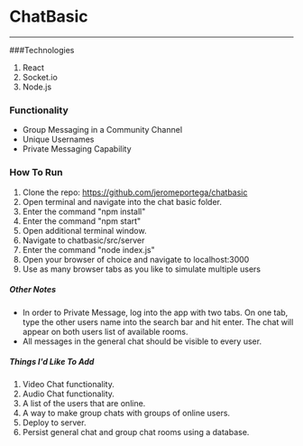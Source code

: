 # ChatBasic
---

###Technologies
1. React
2. Socket.io
3. Node.js

### Functionality
- Group Messaging in a Community Channel
- Unique Usernames
- Private Messaging Capability

### How To Run
1. Clone the repo: https://github.com/jeromeportega/chatbasic
2. Open terminal and navigate into the chat basic folder.
3. Enter the command "npm install"
4. Enter the command "npm start"
5. Open additional terminal window.
6. Navigate to chatbasic/src/server
7. Enter the command "node index.js"
8. Open your browser of choice and navigate to localhost:3000
9. Use as many browser tabs as you like to simulate multiple users

##### Other Notes
- In order to Private Message, log into the app with two tabs.  On one tab, type the other users name into the search bar and hit enter.  The chat will appear on both users list of available rooms.
- All messages in the general chat should be visible to every user.

##### Things I'd Like To Add
1. Video Chat functionality.
2. Audio Chat functionality.
3. A list of the users that are online.
4. A way to make group chats with groups of online users.
5. Deploy to server.
6. Persist general chat and group chat rooms using a database.
